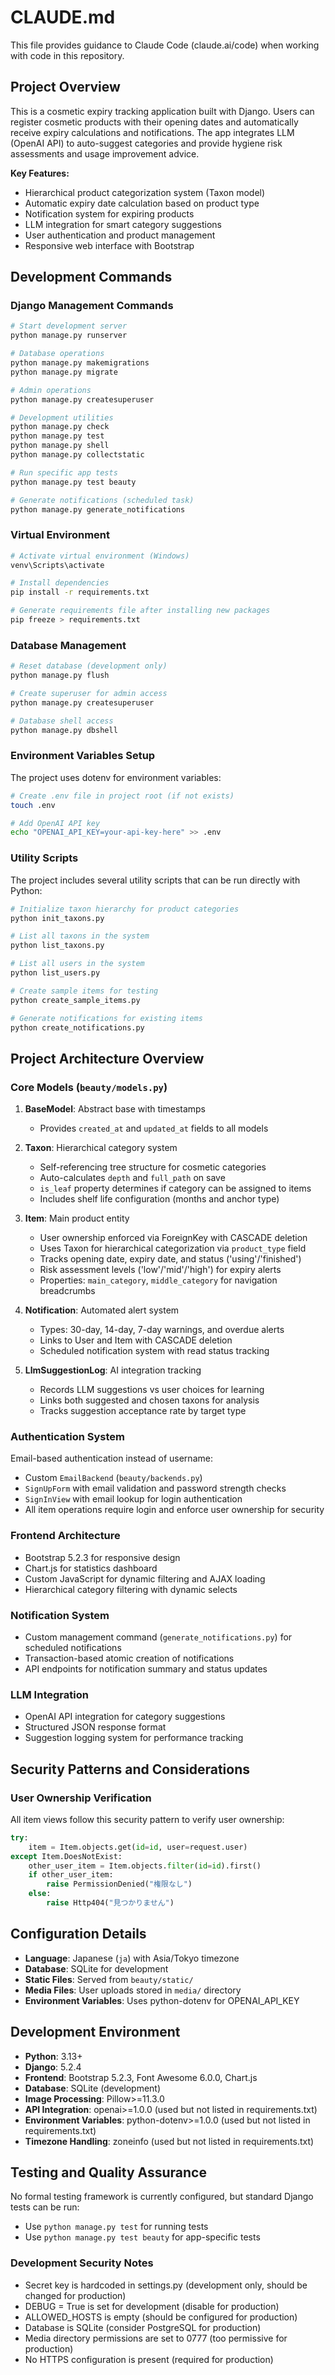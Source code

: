 # CLAUDE.md

This file provides guidance to Claude Code (claude.ai/code) when working with code in this repository.

## Project Overview

This is a cosmetic expiry tracking application built with Django. Users can register cosmetic products with their opening dates and automatically receive expiry calculations and notifications. The app integrates LLM (OpenAI API) to auto-suggest categories and provide hygiene risk assessments and usage improvement advice.

**Key Features:**
- Hierarchical product categorization system (Taxon model)
- Automatic expiry date calculation based on product type
- Notification system for expiring products
- LLM integration for smart category suggestions
- User authentication and product management
- Responsive web interface with Bootstrap

## Development Commands

### Django Management Commands

```bash
# Start development server
python manage.py runserver

# Database operations
python manage.py makemigrations
python manage.py migrate

# Admin operations
python manage.py createsuperuser

# Development utilities
python manage.py check
python manage.py test
python manage.py shell
python manage.py collectstatic

# Run specific app tests
python manage.py test beauty

# Generate notifications (scheduled task)
python manage.py generate_notifications
```

### Virtual Environment

```bash
# Activate virtual environment (Windows)
venv\Scripts\activate

# Install dependencies
pip install -r requirements.txt

# Generate requirements file after installing new packages
pip freeze > requirements.txt
```

### Database Management

```bash
# Reset database (development only)
python manage.py flush

# Create superuser for admin access
python manage.py createsuperuser

# Database shell access
python manage.py dbshell
```

### Environment Variables Setup

The project uses dotenv for environment variables:

```bash
# Create .env file in project root (if not exists)
touch .env

# Add OpenAI API key
echo "OPENAI_API_KEY=your-api-key-here" >> .env
```

### Utility Scripts

The project includes several utility scripts that can be run directly with Python:

```bash
# Initialize taxon hierarchy for product categories
python init_taxons.py

# List all taxons in the system
python list_taxons.py

# List all users in the system
python list_users.py

# Create sample items for testing
python create_sample_items.py

# Generate notifications for existing items
python create_notifications.py
```

## Project Architecture Overview

### Core Models (`beauty/models.py`)

1. **BaseModel**: Abstract base with timestamps
   - Provides `created_at` and `updated_at` fields to all models

2. **Taxon**: Hierarchical category system
   - Self-referencing tree structure for cosmetic categories
   - Auto-calculates `depth` and `full_path` on save
   - `is_leaf` property determines if category can be assigned to items
   - Includes shelf life configuration (months and anchor type)

3. **Item**: Main product entity
   - User ownership enforced via ForeignKey with CASCADE deletion
   - Uses Taxon for hierarchical categorization via `product_type` field
   - Tracks opening date, expiry date, and status ('using'/'finished')
   - Risk assessment levels ('low'/'mid'/'high') for expiry alerts
   - Properties: `main_category`, `middle_category` for navigation breadcrumbs

4. **Notification**: Automated alert system
   - Types: 30-day, 14-day, 7-day warnings, and overdue alerts
   - Links to User and Item with CASCADE deletion
   - Scheduled notification system with read status tracking

5. **LlmSuggestionLog**: AI integration tracking
   - Records LLM suggestions vs user choices for learning
   - Links both suggested and chosen taxons for analysis
   - Tracks suggestion acceptance rate by target type

### Authentication System

Email-based authentication instead of username:
- Custom `EmailBackend` (`beauty/backends.py`)
- `SignUpForm` with email validation and password strength checks
- `SignInView` with email lookup for login authentication
- All item operations require login and enforce user ownership for security

### Frontend Architecture

- Bootstrap 5.2.3 for responsive design
- Chart.js for statistics dashboard
- Custom JavaScript for dynamic filtering and AJAX loading
- Hierarchical category filtering with dynamic selects

### Notification System

- Custom management command (`generate_notifications.py`) for scheduled notifications
- Transaction-based atomic creation of notifications
- API endpoints for notification summary and status updates

### LLM Integration

- OpenAI API integration for category suggestions
- Structured JSON response format
- Suggestion logging system for performance tracking

## Security Patterns and Considerations

### User Ownership Verification
All item views follow this security pattern to verify user ownership:
```python
try:
    item = Item.objects.get(id=id, user=request.user)
except Item.DoesNotExist:
    other_user_item = Item.objects.filter(id=id).first()
    if other_user_item:
        raise PermissionDenied("権限なし")
    else:
        raise Http404("見つかりません")
```

## Configuration Details

- **Language**: Japanese (`ja`) with Asia/Tokyo timezone
- **Database**: SQLite for development
- **Static Files**: Served from `beauty/static/`
- **Media Files**: User uploads stored in `media/` directory
- **Environment Variables**: Uses python-dotenv for OPENAI_API_KEY

## Development Environment

- **Python**: 3.13+
- **Django**: 5.2.4
- **Frontend**: Bootstrap 5.2.3, Font Awesome 6.0.0, Chart.js
- **Database**: SQLite (development)
- **Image Processing**: Pillow>=11.3.0
- **API Integration**: openai>=1.0.0 (used but not listed in requirements.txt)
- **Environment Variables**: python-dotenv>=1.0.0 (used but not listed in requirements.txt)
- **Timezone Handling**: zoneinfo (used but not listed in requirements.txt)

## Testing and Quality Assurance

No formal testing framework is currently configured, but standard Django tests can be run:
- Use `python manage.py test` for running tests
- Use `python manage.py test beauty` for app-specific tests

### Development Security Notes
- Secret key is hardcoded in settings.py (development only, should be changed for production)
- DEBUG = True is set for development (disable for production)
- ALLOWED_HOSTS is empty (should be configured for production)
- Database is SQLite (consider PostgreSQL for production)
- Media directory permissions are set to 0777 (too permissive for production)
- No HTTPS configuration is present (required for production)